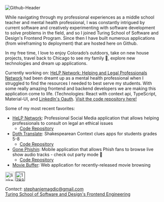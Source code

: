 <img src="https://imgur.com/x43fPbb" alt="Github-Header" border="0">

While navigating through my professional experiences as a middle school teacher and mental health professional, I was constantly intrigued by current software and creatively experimenting with software development to solve problems in the field, and so I joined Turing School of Software and Design's Frontend Program. Since then I have built numerous applications (from wireframing to deployment) that are hosted here on Github. 

In my free time, I love to enjoy Colorado’s outdoors, take on new house projects, travel back to Chicago to see my family 💚, explore new technologies and dream up applications.

Currently working on: [HeLP Network: Helping and Legal Professionals Network](https://mental-health-fe.herokuapp.com/#/) had been dreamt up as a mental health professional when I struggled to find the resources I needed to best serve my students. With some really amazing frontend and backend developers we are making this application come to life. (Technologies: React with context api, TypeScript, Material-UI, and [LinkedIn's Oauth](https://docs.microsoft.com/en-us/linkedin/shared/authentication/authentication). [Visit the code repository here!](https://github.com/mental-health-org/mental-health-fe)

Some of my most recent favorites:
- [HeLP Network](https://mental-health-fe.herokuapp.com/#/): Professional Social Media application that allows helping professionals to consult on legal an ethical issues
  - [Code Repository](https://github.com/mental-health-org/mental-health-fe) 
- [Doth Translate](https://stephaniemagdic.github.io/doth_translate/): Shakespearean Context clues apps for students grades 5-8
  - [Code Repository](https://github.com/stephaniemagdic/doth_translate)  
- [Gone Phishin](https://stephaniemagdic.github.io/gone_phishin/): Mobile application that allows Phish fans to browse live show audio tracks - check out party mode 🌈
  - [Code Repository](https://github.com/stephaniemagdic/gone_phishin)   
- [Movie Buffer](https://stephaniemagdic.github.io/rancid-tomatillos/): Web application for recently-released movie browsing

[<img src="https://i.ibb.co/Cb8HPGC/linkedin.png" alt="linkedin" border="0" width="30" height="30"/>](https://www.linkedin.com/in/stephaniemagdic/) 
[<img src="https://i.ibb.co/gDtpDc2/1783368-blog-blogger-blogspot-google-internet-icon.png" alt="1783368-blog-blogger-blogspot-google-internet-icon" border="0" width="30" height="30"/>]()

_Contact_: stephaniemagdic@gmail.com  
[Turing School of Software and Design's Frontend Engineering](https://turing.edu/)


